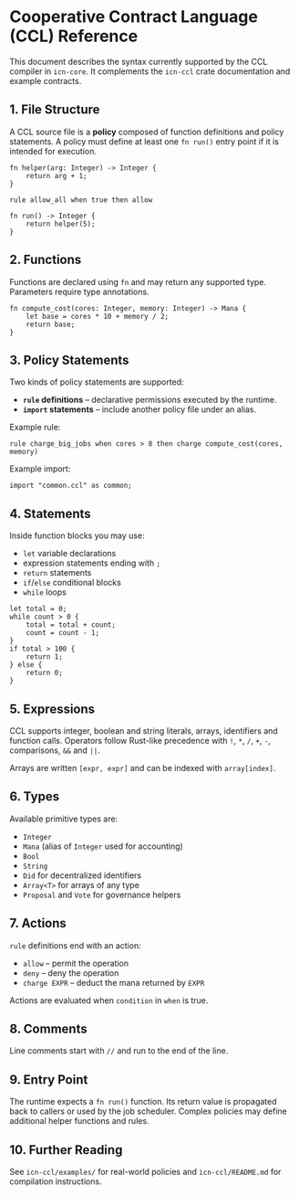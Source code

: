 # Cooperative Contract Language (CCL) Reference

This document describes the syntax currently supported by the CCL compiler in `icn-core`.
It complements the `icn-ccl` crate documentation and example contracts.

## 1. File Structure

A CCL source file is a **policy** composed of function definitions and policy statements.
A policy must define at least one `fn run()` entry point if it is intended for execution.

```
fn helper(arg: Integer) -> Integer {
    return arg + 1;
}

rule allow_all when true then allow

fn run() -> Integer {
    return helper(5);
}
```

## 2. Functions

Functions are declared using `fn` and may return any supported type.
Parameters require type annotations.

```
fn compute_cost(cores: Integer, memory: Integer) -> Mana {
    let base = cores * 10 + memory / 2;
    return base;
}
```

## 3. Policy Statements

Two kinds of policy statements are supported:

- **`rule` definitions** – declarative permissions executed by the runtime.
- **`import` statements** – include another policy file under an alias.

Example rule:

```
rule charge_big_jobs when cores > 8 then charge compute_cost(cores, memory)
```

Example import:

```
import "common.ccl" as common;
```

## 4. Statements

Inside function blocks you may use:

- `let` variable declarations
- expression statements ending with `;`
- `return` statements
- `if`/`else` conditional blocks
- `while` loops

```
let total = 0;
while count > 0 {
    total = total + count;
    count = count - 1;
}
if total > 100 {
    return 1;
} else {
    return 0;
}
```

## 5. Expressions

CCL supports integer, boolean and string literals, arrays, identifiers and function calls.
Operators follow Rust-like precedence with `!`, `*`, `/`, `+`, `-`, comparisons, `&&` and `||`.

Arrays are written `[expr, expr]` and can be indexed with `array[index]`.

## 6. Types

Available primitive types are:

- `Integer`
- `Mana` (alias of `Integer` used for accounting)
- `Bool`
- `String`
- `Did` for decentralized identifiers
- `Array<T>` for arrays of any type
- `Proposal` and `Vote` for governance helpers

## 7. Actions

`rule` definitions end with an action:

- `allow` – permit the operation
- `deny` – deny the operation
- `charge EXPR` – deduct the mana returned by `EXPR`

Actions are evaluated when `condition` in `when` is true.

## 8. Comments

Line comments start with `//` and run to the end of the line.

## 9. Entry Point

The runtime expects a `fn run()` function. Its return value is propagated back to
callers or used by the job scheduler. Complex policies may define additional helper
functions and rules.

## 10. Further Reading

See `icn-ccl/examples/` for real-world policies and `icn-ccl/README.md` for
compilation instructions.
